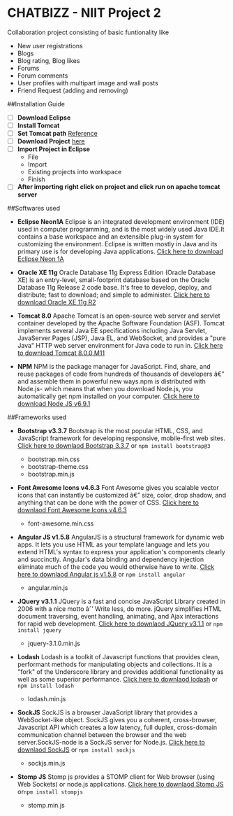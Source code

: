 # CHATBIZZ - NIIT Project 2
Collaboration project consisting of basic funtionality like
- New user registrations
- Blogs
- Blog rating, Blog likes
- Forums
- Forum comments
- User profiles with multipart image and wall posts
- Friend Request (adding and removing)

##Installation Guide

- [ ] **Download Eclipse**
- [ ] **Install Tomcat** 
- [ ] **Set Tomcat path**  [Reference](https://struts2spring.wordpress.com/2009/09/22/setting-the-java_home-catalina_home-environment-variable-on-windows/)
- [ ] **Download Project** [here](https://github.com/neeraja26/chatbizz/archive/master.zip)
- [ ] **Import Project in Eclipse**
	- File
	- Import
	- Existing projects into workspace
	- Finish
- [ ] **After importing right click on project and click run on apache tomcat server**

##Softwares used
-	**Eclipse Neon1A**
	Eclipse is an integrated development environment (IDE) used in computer programming, and is the most widely used Java IDE.It contains a base workspace and an extensible plug-in system for customizing the environment. Eclipse is written mostly in Java and its primary use is for developing Java applications.
    [Click here to download Eclipse Neon 1A](http://www.eclipse.org/downloads/download.php?file=/technology/epp/downloads/release/neon/1a/eclipse-jee-neon-1a-win32-x86_64.zip&mirror_id=1109)
    
-	**Oracle XE 11g**
	Oracle Database 11g Express Edition (Oracle Database XE) is an entry-level, small-footprint database based on the Oracle Database 11g Release 2 code base. It's free to develop, deploy, and distribute; fast to download; and simple to administer.
    [Click here to download Oracle XE 11g R2](http://download.oracle.com/otn/nt/oracle11g/xe/OracleXE112_Win64.zip)

-	**Tomcat 8.0**
	Apache Tomcat is an open-source web server and servlet container developed by the Apache Software Foundation (ASF). Tomcat implements several Java EE specifications including Java Servlet, JavaServer Pages (JSP), Java EL, and WebSocket, and provides a "pure Java" HTTP web server environment for Java code to run in.
	[Click here to download Tomcat 8.0.0.M11](http://doraprojects.net/blog/?p=1109)

-	**NPM**
	NPM is the package manager for JavaScript. Find, share, and reuse packages of code from hundreds of thousands of developers â€” and assemble them in powerful new     ways.npm is distributed with Node.js- which means that when you download Node.js, you automatically get npm installed on your computer.
 	[Click here to download Node JS v6.9.1](https://nodejs.org/dist/v6.9.1/node-v6.9.1-x64.msi)

##Frameworks used
-	**Bootstrap v3.3.7**
	Bootstrap is the most popular HTML, CSS, and JavaScript framework for developing  	  responsive, mobile-first web sites. [Click here to downlaod Bootstrap 3.3.7](https://github.com/twbs/bootstrap/releases/download/v3.3.7/bootstrap-3.3.7-dist.zip) or `npm install bootstrap@3`
	- bootstrap.min.css
	- bootstrap-theme.css
	- bootstrap.min.js

- **Font Awesome Icons v4.6.3**
	Font Awesome gives you scalable vector icons that can instantly be customized â€”    	   size, color, drop shadow, and anything that can be done with the power of CSS.
    [Click here to downlaod Font Awesome Icons v4.6.3](http://fontawesome.io/assets/font-awesome-4.6.3.zip)
    - font-awesome.min.css

- **Angular JS v1.5.8**
	AngularJS is a structural framework for dynamic web apps. It lets you use HTML as your template language and lets you extend HTML's syntax to express your application's components clearly and succinctly. Angular's data binding and dependency injection eliminate much of the code you would otherwise have to write. [Click here to downlaod Angular js v1.5.8](https://ajax.googleapis.com/ajax/libs/angularjs/1.5.8/angular.min.js) or `npm install angular` 
	- angular.min.js
- **JQuery v3.1.1**
	JQuery is a fast and concise JavaScript Library created in 2006 with a nice motto âˆ’ Write less, do more. jQuery simplifies HTML document traversing, event handling, animating, and Ajax interactions for rapid web development. [Click here to downlaod JQuery v3.1.1](https://code.jquery.com/jquery-3.1.1.min.js) or `npm install jquery`
	- jquery-3.1.0.min.js

-	**Lodash**
	Lodash is a toolkit of Javascript functions that provides clean, performant methods for manipulating objects and collections. It is a "fork" of the Underscore library and provides additional functionality as well as some superior performance. [Click here to downlaod lodash](https://raw.githubusercontent.com/lodash/lodash/4.16.4/dist/lodash.js) or `npm install lodash`
	- lodash.min.js
	
-	**SockJS**
	SockJS is a browser JavaScript library that provides a WebSocket-like object. SockJS gives you a coherent, cross-browser, Javascript API which creates a low latency, full duplex, cross-domain communication channel between the browser and the web server.SockJS-node is a SockJS server for Node.js. [Click here to downlaod SockJS](http://cdn.sockjs.org/sockjs-0.3.4.min.js) or `npm install sockjs`
	- sockjs.min.js
	
- **Stomp JS**
	Stomp js provides a STOMP client for Web browser (using Web Sockets) or node.js applications.
  [Click here to downlaod Stomp JS](https://raw.githubusercontent.com/jmesnil/stomp-websocket/master/lib/stomp.min.js) or`npm install stompjs`
	- stomp.min.js
	


